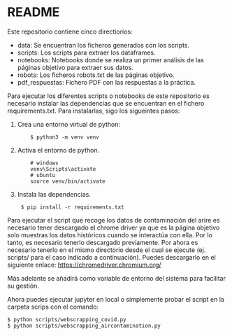 # README

Este repositorio contiene cinco directiorios: 

 - data: Se encuentran los ficheros generados con los scripts.
 - scripts: Los scripts para extraer los dataframes.
 - notebooks: Notebooks donde se realiza un primer análisis de las páginas objetivo para extraer sus datos.
 - robots: Los ficheros robots.txt de las páginas objetivo.
 - pdf_respuestas: Fichero PDF con las respuestas a la práctica.
 
Para ejecutar los diferentes scripts o notebooks de este repositorio es necesario instalar las 
dependencias que se encuentran en el fichero requirements.txt. Para instalarlas, sigo los sigueintes pasos:

1. Crea una entorno virtual de python:
    ````shell script
        $ python3 -m venv venv
    ````
1. Activa el entorno de python.
    ````shell script
        # windows
        venv\Scripts\activate
        # ubuntu
        source venv/bin/activate
    ````
1. Instala las dependencias.
    ````shell script
     $ pip install -r requirements.txt
    ````

Para ejecutar el script que recoge los datos de contaminación del arire es necesario tener descargado el chrome driver
ya que es la página objetivo solo muestras los datos históricos cuando se interactúa con ella. Por lo tanto, es 
necesario tenerlo descargado previamente. Por ahora es necesario tenerlo en el mismo directorio desde el cual se 
ejecute (ej. scripts/ para el caso indicado a continuación). 
Puedes descargarlo en el siguiente enlace:
    https://chromedriver.chromium.org/

Más adelante se añadirá como variable de entorno del sistema para facilitar su gestión.

Ahora puedes ejecutar jupyter en local o simplemente probar el script en la carpeta scrips con el comando:
````shell script
$ python scripts/webscrapping_covid.py
$ python scripts/webscrapping_aircontamination.py
````
